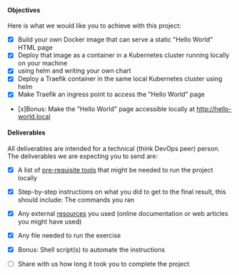 #### Objectives
Here is what we would like you to achieve with this project:

- [x] Build your own Docker image that can serve a static "Hello World" HTML page
- [x] Deploy that image as a container in a Kubernetes cluster running locally on your machine
- [x] using helm and writing your own chart
- [x] Deploy a Traefik container in the same local Kubernetes cluster using helm
- [x] Make Traefik an ingress point to access the "Hello World" page
- [x]Bonus: Make the "Hello World" page accessible locally at http://hello-world.local


#### Deliverables
All deliverables are intended for a technical (think DevOps peer) person.
The deliverables we are expecting you to send are:
- [x] A list of [pre-requisite tools](./tools.md) that might be needed to run the project locally
- [x] Step-by-step instructions on what you did to get to the final result, this should include:
The commands you ran
- [x] Any external [resources](./resources.md) you used (online documentation or web articles you might have
used)
- [x] Any file needed to run the exercise
- [x] Bonus: Shell script(s) to automate the instructions
- [ ] Share with us how long it took you to complete the project

